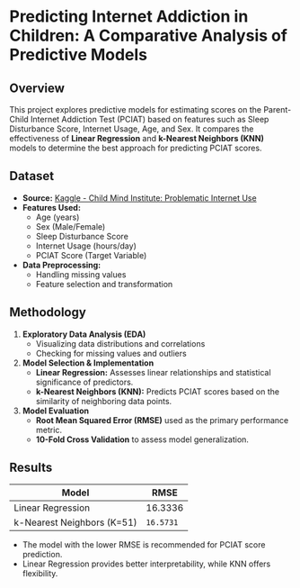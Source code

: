 # Predicting Internet Addiction in Children: A Comparative Analysis of Predictive Models

## Overview

This project explores predictive models for estimating scores on the Parent-Child Internet Addiction Test (PCIAT) based on features such as Sleep Disturbance Score, Internet Usage, Age, and Sex. It compares the effectiveness of **Linear Regression** and **k-Nearest Neighbors (KNN)** models to determine the best approach for predicting PCIAT scores.

## Dataset

-   **Source:** [Kaggle - Child Mind Institute: Problematic Internet Use](https://www.kaggle.com/competitions/child-mind-institute-problematic-internet-use/data)
-   **Features Used:**
    -   Age (years)
    -   Sex (Male/Female)
    -   Sleep Disturbance Score
    -   Internet Usage (hours/day)
    -   PCIAT Score (Target Variable)
-   **Data Preprocessing:**
    -   Handling missing values
    -   Feature selection and transformation

## Methodology

1.  **Exploratory Data Analysis (EDA)**
    -   Visualizing data distributions and correlations
    -   Checking for missing values and outliers
2.  **Model Selection & Implementation**
    -   **Linear Regression:** Assesses linear relationships and statistical significance of predictors.
    -   **k-Nearest Neighbors (KNN):** Predicts PCIAT scores based on the similarity of neighboring data points.
3.  **Model Evaluation**
    -   **Root Mean Squared Error (RMSE)** used as the primary performance metric.
    -   **10-Fold Cross Validation** to assess model generalization.

## Results

| Model                      | RMSE      |
|----------------------------|-----------|
| Linear Regression          | 16.3336   |
| k-Nearest Neighbors (K=51) | `16.5731` |

-   The model with the lower RMSE is recommended for PCIAT score prediction.
-   Linear Regression provides better interpretability, while KNN offers flexibility.
